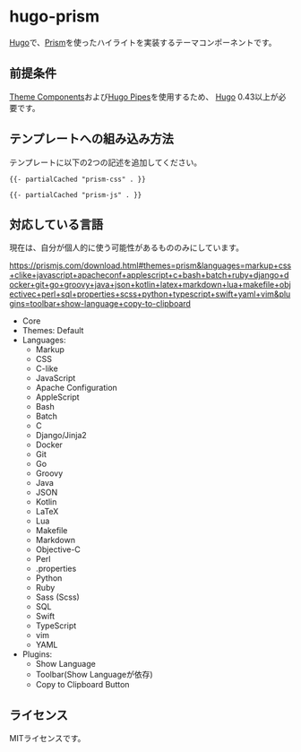 # hugo-prism

[Hugo][]で、[Prism][]を使ったハイライトを実装するテーマコンポーネントです。

## 前提条件

[Theme Components][]および[Hugo Pipes][]を使用するため、
[Hugo][] 0.43以上が必要です。

## テンプレートへの組み込み方法

テンプレートに以下の2つの記述を追加してください。

```
{{- partialCached "prism-css" . }}
```

```
{{- partialCached "prism-js" . }}
```

## 対応している言語

現在は、自分が個人的に使う可能性があるもののみにしています。

https://prismjs.com/download.html#themes=prism&languages=markup+css+clike+javascript+apacheconf+applescript+c+bash+batch+ruby+django+docker+git+go+groovy+java+json+kotlin+latex+markdown+lua+makefile+objectivec+perl+sql+properties+scss+python+typescript+swift+yaml+vim&plugins=toolbar+show-language+copy-to-clipboard

* Core
* Themes: Default
* Languages:
    * Markup
    * CSS
    * C-like
    * JavaScript
    * Apache Configuration
    * AppleScript
    * Bash
    * Batch
    * C
    * Django/Jinja2
    * Docker
    * Git
    * Go
    * Groovy
    * Java
    * JSON
    * Kotlin
    * LaTeX
    * Lua
    * Makefile
    * Markdown
    * Objective-C
    * Perl
    * .properties
    * Python
    * Ruby
    * Sass (Scss)
    * SQL
    * Swift
    * TypeScript
    * vim
    * YAML
* Plugins:
    * Show Language
    * Toolbar(Show Languageが依存)
    * Copy to Clipboard Button

## ライセンス

MITライセンスです。

[Hugo]: https://gohugo.io/
[Hugo Pipes]: https://gohugo.io/hugo-pipes/
[Theme Components]: https://gohugo.io/themes/theme-components/
[Prism]: https://prismjs.com/
